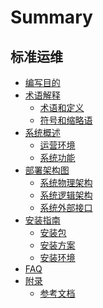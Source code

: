 # Summary

## 标准运维
* [编写目的](Purpose/Purpose.md)
* [术语解释]()
    * [术语和定义](Term/Term.md)
    * [符号和缩略语](Term/SymbolsAndAbbreviations.md)
* [系统概述]()
    * [运营环境](Overview/OperatingEnvironment.md)
    * [系统功能](Overview/SystemFunctions.md)
* [部署架构图]()
    * [系统物理架构](DeploymentDiagram/PhysicalArchitecture.md)
    * [系统逻辑架构](DeploymentDiagram/LogicalArchitecture.md)
    * [系统外部接口](DeploymentDiagram/ExternalInterfaces.md)
* [安装指南]()
    * [安装包](InstallationGuide/Installer.md)
    * [安装方案](InstallationGuide/Program.md)
    * [安装环境](InstallationGuide/Environment.md)
* [FAQ](FAQ/FAQ.md)
* [附录]()
    * [参考文档](Appendix/Reference.md)